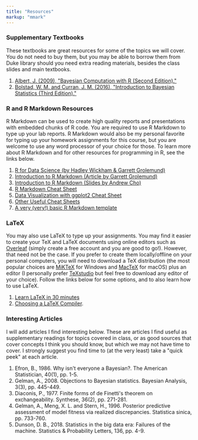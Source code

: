 ```yaml
---
title: "Resources"
markup: "mmark"
---
```


### Supplementary Textbooks

These textbooks are great resources for some of the topics we will cover. You do not need to buy them, but you may be able to borrow them from Duke library should you need extra reading materials, besides the class slides and main textbooks.
1. [Albert, J. (2009), "Bayesian Computation with R (Second Edition)."](https://www.amazon.com/Bayesian-Computation-R-Use/dp/0387922970)
2. [Bolstad, W. M. and Curran, J. M. (2016), "Introduction to Bayesian Statistics (Third Edition)."](https://www.amazon.com/Introduction-Bayesian-Statistics-William-Bolstad/dp/1118091566)

### R and R Markdown Resources

R Markdown can be used to create high quality reports and presentations with embedded chunks of R code. You are required to use R Markdown to type up your lab reports. R Markdown would also be my personal favorite for typing up your homework assignments for this course, but you are welcome to use any word processor of your choice for those. To learn more about R Markdown and for other resources for programming in R, see the links below. 

1. [R for Data Science (by Hadley Wickham & Garrett Grolemund)](https://r4ds.had.co.nz)
2. [Introduction to R Markdown (Article by Garrett Grolemund)](https://rmarkdown.rstudio.com/articles_intro.html)
3. [Introduction to R Markdown (Slides by Andrew Cho)](http://rpubs.com/andrew-cho/303981)
4. [R Markdown Cheat Sheet](https://www.rstudio.com/wp-content/uploads/2015/02/rmarkdown-cheatsheet.pdf)
5. [Data Visualization with ggplot2 Cheat Sheet](https://www.rstudio.com/wp-content/uploads/2016/11/ggplot2-cheatsheet-2.1.pdf)
6. [Other Useful Cheat Sheets](https://www.rstudio.com/resources/cheatsheets/#import)
7. [A very (very!) basic R Markdown template](https://sta-602l-s20.github.io/Course-Website/labs/resources/LabReport.Rmd)

### LaTeX

You may also use LaTeX to type up your assignments. You may find it easier to create your TeX and LaTeX documents using online editors such as [Overleaf](https://www.overleaf.com) (simply create a free account and you are good to go!). However, that need not be the case. If you prefer to create them locally/offline on your personal computers, you will need to download a TeX distribution (the most popular choices are [MiKTeX](https://miktex.org/download) for Windows and [MacTeX](http://www.tug.org/mactex/) for macOS) plus an editor (I personally prefer [TeXstudio](https://www.texstudio.org) but feel free to download any editor of your choice). Follow the links below for some options, and to also learn how to use LaTeX.

1. [Learn LaTeX in 30 minutes](https://www.overleaf.com/learn/latex/Learn_LaTeX_in_30_minutes)
2. [Choosing a LaTeX Compiler](https://www.overleaf.com/learn/latex/Choosing_a_LaTeX_Compiler).

### Interesting Articles

I will add articles I find interesting below. These are articles I find useful as supplementary readings for topics covered in class, or as good sources that cover concepts I think you should know, but which we may not have time to cover. I strongly suggest you find time to (at the very least) take a "quick peek" at each article.

1. Efron, B., 1986. Why isn't everyone a Bayesian?. The American Statistician, 40(1), pp. 1-5.
2. Gelman, A., 2008. Objections to Bayesian statistics. Bayesian Analysis, 3(3), pp. 445-449.
3. Diaconis, P., 1977. Finite forms of de Finetti's theorem on exchangeability. Synthese, 36(2), pp. 271-281.
4. Gelman, A., Meng, X. L. and Stern, H., 1996. Posterior predictive assessment of model fitness via realized discrepancies. Statistica sinica, pp. 733-760.
5. Dunson, D. B., 2018. Statistics in the big data era: Failures of the machine. Statistics & Probability Letters, 136, pp. 4-9.